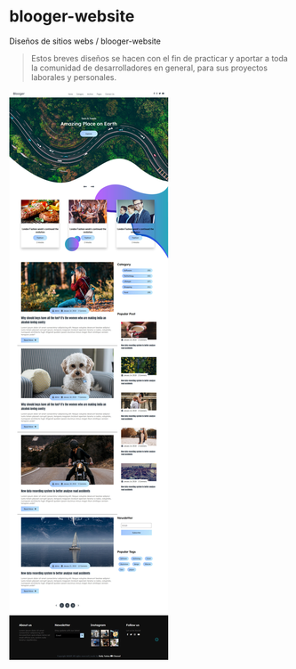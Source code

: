 # blooger-website

Diseños de sitios webs / blooger-website
> Estos breves diseños se hacen con el fin de practicar y aportar a toda la comunidad de desarrolladores en general, para sus proyectos laborales y personales.

![preview web site.](https://github.com/brayangomez22/blooger-website/blob/master/assets/preview.jpg)
